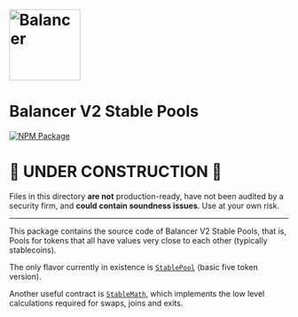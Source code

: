 # <img src="../../logo.svg" alt="Balancer" height="128px">

# Balancer V2 Stable Pools

[![NPM Package](https://img.shields.io/npm/v/@balancer-labs/v2-pool-stable.svg)](https://www.npmjs.org/package/@balancer-labs/v2-pool-stable)

# 🚧 UNDER CONSTRUCTION 🚧

Files in this directory **are not** production-ready, have not been audited by a security firm, and **could contain soundness issues**. Use at your own risk.

---

This package contains the source code of Balancer V2 Stable Pools, that is, Pools for tokens that all have values very close to each other (typically stablecoins).

The only flavor currently in existence is [`StablePool`](./contracts/StablePool.sol) (basic five token version).

Another useful contract is [`StableMath`](./contracts/Stable.sol), which implements the low level calculations required for swaps, joins and exits.

